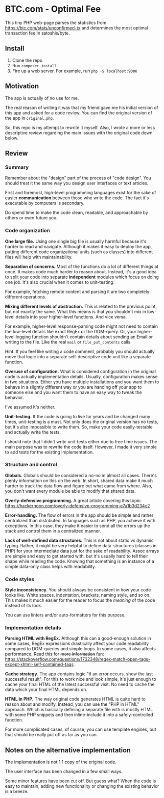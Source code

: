 # BTC.com - Optimal Fee

This tiny PHP web-page parses the statistics from https://btc.com/stats/unconfirmed-tx and determines the most optimal transaction fee in satoshis/byte.

## Install

1. Clone the repo.
2. Run `composer install`
3. Fire up a web server. For example, run `php -S localhost:9000`

## Motivation

The app is actually of no use for me.

The real reason of writing it was that my friend gave me his initial version of this app and asked for a code review. You can find the original version of the app in `original.php`.

So, this repo is my attempt to rewrite it myself. Also, I wrote a more or less descriptive review regarding the main issues with the original code down below.

## Review

### Summary

Remember about the "design" part of the process of "code design". You should treat it the same way you design user interfaces or text articles.

First and foremost, high-level programming languages exist for the sake of easier **communication** between those who write the code. The fact it's executable by computers is secondary.

Do spend time to make the code clean, readable, and approachable by others or even future you.

### Code organization

**One large file.** Using one single big file is usually harmful because it's harder to read and navigate. Although it makes it easy to deploy the app, putting different code organizational units (such as classes) into different files will help with maintainability.

**Separation of concerns.** Most of the functions do a lot of different things at once. It makes code much harder to reason about. Instead, it's a good idea to split your code into separate **independent** modules which focus on doing one job. It's also crucial when it comes to unit-testing.

For example, fetching remote content and parsing it are two completely different operations.

**Mixing different levels of abstraction.** This is related to the previous point, but not exactly the same. What this means is that you shouldn't mix in low-level details into your higher-level functions. And vice versa.

For example, higher-level response-parsing code might not need to contain the low-level details like exact RegEx or the DOM-query. Or, your higher-level logging function shouldn't contain details about sending an Email or writing to the file. Like the real `mail` or `file_put_contents` calls.

Hint. If you feel like writing a code comment, probably you should actually move that logic into a separate self-descriptive code unit like a separate function.

**Overuse of configuration.** What is considered configuration in the original code is actually implementation details. Usually, configuration makes sense in two situations. Either you have multiple installations and you want them to behave in a slightly different way or you are handing off your app to someone else and you want them to have an easy way to tweak the behavior.

I've assumed it's neither.

**Unit-testing.** If the code is going to live for years and be changed many times, unit-testing is a must. Not only does the original version has no tests, but it's also impossible to write them. So, make your code easily-testable and actually write the tests.

I should note that I didn't write unit-tests either due to free time issues. The main purpose was to rewrite the code itself. However, I made it very simple to add tests for the existing implementation.

### Structure and control

**Globals.** Globals should be considered a no-no in almost all cases. There's plenty information on this on the web. In short, shared data make it much harder to track the data flow and figure out what came from where. Also, you don't want every module be able to modify that shared data.

**Overly-defensive programming.** A great article covering this topic: https://hackernoon.com/overly-defensive-programming-e7a1b3d234c2

**Error-handling.** The flow of errors in the app should be simple and rather centralized than distributed. In languages such as PHP, you achieve it with exceptions. In this case, they make it easier to send all the errors up the stack and control them in a centralized manner.

**Lack of well-defined data structures.** This is not about static vs dynamic typing. Rather, it might be very helpful to define data-structures (classes in PHP) for your intermediate data just for the sake of readability. Assoc arrays are simple and easy to get started with, but it's usually hard to tell their shape while reading the code. Knowing that something is an instance of a simple data-only class helps with readability.

### Code styles

**Style inconsistency.** You should always be consistent in how your code looks like. White spaces, indentation, brackets, naming style, and so on. This makes it much easier for the reader to focus the *meaning* of the code instead of its look.

You can use linters and/or auto-formatters for this purpose.

### Implementation details

**Parsing HTML with RegEx.** Although this can a good-enough solution in some cases, RegEx expressions drastically affect your code readability compared to DOM-queries and simple loops. In some cases, it also affects performance. Read this for ~~more information~~ fun: https://stackoverflow.com/questions/1732348/regex-match-open-tags-except-xhtml-self-contained-tags.

**Cache strategy.** The app contains logic "if an error occurs, show the last successful result". For this to work nice and look simple, it's just enough to cache your final HTML of the latest successful visit. No need to cache the data which your final HTML depends on.

**HTML in PHP.** The way original code generates HTML is quite hard to reason about and modify. Instead, you can use the "PHP in HTML" approach. Which is basically defining a separate file with is mostly HTML with some PHP snippets and then inline-include it into a safely-controlled function.

For more complicated cases, of course, you can use template engines, but that should be really put off as far as you can.

## Notes on the alternative implementation

The implementation is not 1:1 copy of the original code.

The user interface has been changed in a few small ways.

Some minor features have been cut off. But guess what? When the code is easy to maintain, adding new functionality or changing the existing behavior is a breeze.
